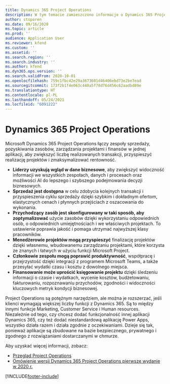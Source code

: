 ```yaml
---
title: Dynamics 365 Project Operations
description: W tym temacie zamieszczono informacje o Dynamics 365 Project operations.
author: stsporen
ms.date: 09/16/2020
ms.topic: article
ms.prod: ''
audience: Application User
ms.reviewer: kfend
ms.custom: ''
ms.assetid: ''
ms.search.region: ''
ms.search.industry: ''
ms.author: kfend
ms.dyn365.ops.version: ''
ms.search.validFrom: 2020-10-01
ms.openlocfilehash: 759c1fbc42e29a3673601d46406ebd73e2be7ead
ms.sourcegitcommit: 173f2b1f4e063c440a5f78d76d456c62aadbd89e
ms.translationtype: HT
ms.contentlocale: pl-PL
ms.lasthandoff: 05/24/2021
ms.locfileid: "6091222"
---
```

# <a name="dynamics-365-project-operations"></a>Dynamics 365 Project Operations

Microsoft Dynamics 365 Project Operations łączy zespoły sprzedaży, pozyskiwania zasobów, zarządzania projektami i finansów w jednej aplikacji, aby zwiększyć liczbę realizowanych transakcji, przyspieszyć realizację projektów i zmaksymalizować rentowność.

-   **Liderzy uzyskują wgląd w dane biznesowe**, aby zwiększyć widoczność informacji we wszystkich zespołach, danych i procesach oraz możliwości AI do lepszego i szybszego podejmowania decyzji biznesowych.
-   **Sprzedaż jest dostępna** w celu zdobycia kolejnych transakcji i przyspieszenia cyklu sprzedaży dzięki szybkim i dokładnym ofertom, elastycznych cenach i płynnych przejściach z oszacowania do wykonania.
-   **Przychodzący zasób jest skonfigurowany w taki sposób, aby zoptymalizować** użycie zasobów dzięki wykorzystaniu odpowiednich osób, o odpowiednich umiejętnościach i we właściwych projektach. To ustawienie poprawia jakość i pomaga utrzymać najwyższej klasy pracowników.
-   **Menedżerowie projektów mogą przyspieszyć** finalizację projektów dzięki własnemu, wbudowanemu zarządzaniu projektami, które korzysta ze znanych i łatwych w użyciu funkcji Microsoft Project.
-   **Członkowie zespołu mogą poprawić produktywność**, współpracę i przejrzystość dzięki integracji z programem Microsoft Teams, a także przesyłać wydatki czasu i kosztu z dowolnego miejsca.
-   **Finansowanie może uprościć księgowanie projektu** dzięki śledzeniu informacji o czasie i wydatkach, wycenie kosztów, budżetowaniu, fakturowaniu, rozpoznawaniu przychodów, zgodności i widoczności kluczowych metryk kondycji biznesowej.

Project Operations są potężnym narzędziem, ale można je rozszerzać, jeśli klienci wymagają większej liczby funkcji z Dynamics 365. Są to między innymi funkcje Marketing, Customer Service i Human resources. Niezależnie od tego, czy chcesz dodać funkcjonalność innej aplikacji Dynamics 365, czy też dodać niestandardową aplikację Power Apps, wszystko działa razem i działa zgodnie z oczekiwaniami. Dzieje się tak, ponieważ aplikacje są zbudowane na bazie bezpiecznego, prywatnego i zgodnego z rozwiązaniami dostarczanymi w chmurze.

Aby uzyskać więcej informacji, zobacz:

- [Przegląd Project Operations](https://dynamics.microsoft.com/en-us/project-operations/overview/)
- [Omówienie wersji Dynamics 365 Project Operations pierwsze wydanie w 2020 r.](/dynamics365-release-plan/2020wave1/dynamics365-project-operations/)



[!INCLUDE[footer-include](includes/footer-banner.md)]

